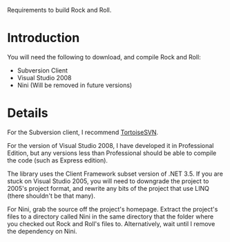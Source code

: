 Requirements to build Rock and Roll.

# Introduction #

You will need the following to download, and compile Rock and Roll:

  * Subversion Client
  * Visual Studio 2008
  * Nini (Will be removed in future versions)

# Details #

For the Subversion client, I recommend [TortoiseSVN](http://tortoisesvn.tigris.org/).

For the version of Visual Studio 2008, I have developed it in Professional Edition, but any versions less than Professional should be able to compile the code (such as Express edition).

The library uses the Client Framework subset version of .NET 3.5.  If you are stuck on Visual Studio 2005, you will need to downgrade the project to 2005's project format, and rewrite any bits of the project that use LINQ (there shouldn't be that many).

For Nini, grab the source off the project's homepage. Extract the project's files to a directory called Nini in the same directory that the folder where you checked out Rock and Roll's files to. Alternatively, wait until I remove the dependency on Nini.